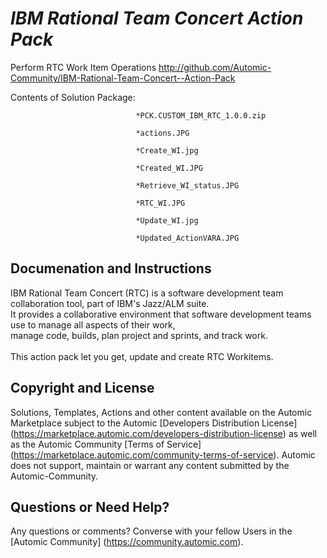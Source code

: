 *IBM Rational Team Concert  Action Pack*
=============


Perform RTC Work Item Operations
http://github.com/Automic-Community/IBM-Rational-Team-Concert--Action-Pack

<!-- List of attached files -->
Contents of Solution Package:

						
								*PCK.CUSTOM_IBM_RTC_1.0.0.zip
								
								*actions.JPG
								
								*Create_WI.jpg
								
								*Created_WI.JPG
								
								*Retrieve_WI_status.JPG
								
								*RTC_WI.JPG
								
								*Update_WI.jpg
								
								*Updated_ActionVARA.JPG
								
						


Documenation and Instructions
---

<p>IBM Rational Team Concert (RTC) is a software development team collaboration tool, part of IBM's Jazz/ALM suite.<br />It provides a collaborative environment that software development teams use to manage all aspects of their work,<br />manage code, builds, plan project and sprints, and track work.<br /><br />This action pack let you get, update and create RTC Workitems.</p>

Copyright and License
---

Solutions, Templates, Actions and other content available on the Automic Marketplace subject to the Automic [Developers Distribution License] (https://marketplace.automic.com/developers-distribution-license) as well as the Automic Community [Terms of Service] (https://marketplace.automic.com/community-terms-of-service).
Automic does not support, maintain or warrant any content submitted by the Automic-Community.



Questions or Need Help? 
---
Any questions or comments? Converse with your fellow Users in the [Automic Community] (https://community.automic.com).
